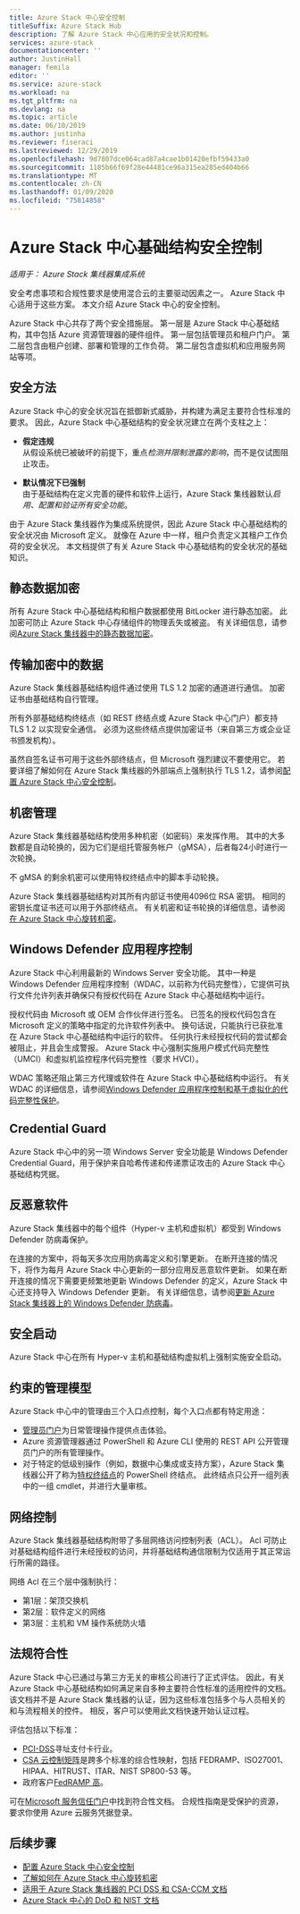 ```yaml
---
title: Azure Stack 中心安全控制
titleSuffix: Azure Stack Hub
description: 了解 Azure Stack 中心应用的安全状况和控制。
services: azure-stack
documentationcenter: ''
author: JustinHall
manager: femila
editor: ''
ms.service: azure-stack
ms.workload: na
ms.tgt_pltfrm: na
ms.devlang: na
ms.topic: article
ms.date: 06/10/2019
ms.author: justinha
ms.reviewer: fiseraci
ms.lastreviewed: 12/29/2019
ms.openlocfilehash: 9d7807dce064cad87a4cae1b01420efbf59433a0
ms.sourcegitcommit: 1185b66f69f28e44481ce96a315ea285ed404b66
ms.translationtype: MT
ms.contentlocale: zh-CN
ms.lasthandoff: 01/09/2020
ms.locfileid: "75814858"
---
```

# <a name="azure-stack-hub-infrastructure-security-controls"></a>Azure Stack 中心基础结构安全控制

*适用于： Azure Stack 集线器集成系统*

安全考虑事项和合规性要求是使用混合云的主要驱动因素之一。 Azure Stack 中心适用于这些方案。 本文介绍 Azure Stack 中心的安全控制。

Azure Stack 中心共存了两个安全措施层。 第一层是 Azure Stack 中心基础结构，其中包括 Azure 资源管理器的硬件组件。 第一层包括管理员和租户门户。 第二层包含由租户创建、部署和管理的工作负荷。 第二层包含虚拟机和应用服务网站等项。

## <a name="security-approach"></a>安全方法

Azure Stack 中心的安全状况旨在抵御新式威胁，并构建为满足主要符合性标准的要求。 因此，Azure Stack 中心基础结构的安全状况建立在两个支柱之上：

- **假定违规**  
    从假设系统已被破坏的前提下，重点*检测并限制泄露的影响*，而不是仅试图阻止攻击。

- **默认情况下已强制**  
    由于基础结构在定义完善的硬件和软件上运行，Azure Stack 集线器默认*启用、配置和验证所有安全功能*。

由于 Azure Stack 集线器作为集成系统提供，因此 Azure Stack 中心基础结构的安全状况由 Microsoft 定义。 就像在 Azure 中一样，租户负责定义其租户工作负荷的安全状况。 本文档提供了有关 Azure Stack 中心基础结构的安全状况的基础知识。

## <a name="data-at-rest-encryption"></a>静态数据加密

所有 Azure Stack 中心基础结构和租户数据都使用 BitLocker 进行静态加密。 此加密可防止 Azure Stack 中心存储组件的物理丢失或被盗。 有关详细信息，请参阅[Azure Stack 集线器中的静态数据加密](azure-stack-security-bitlocker.md)。

## <a name="data-in-transit-encryption"></a>传输加密中的数据

Azure Stack 集线器基础结构组件通过使用 TLS 1.2 加密的通道进行通信。 加密证书由基础结构自行管理。

所有外部基础结构终结点（如 REST 终结点或 Azure Stack 中心门户）都支持 TLS 1.2 以实现安全通信。 必须为这些终结点提供加密证书（来自第三方或企业证书颁发机构）。

虽然自签名证书可用于这些外部终结点，但 Microsoft 强烈建议不要使用它。
若要详细了解如何在 Azure Stack 集线器的外部端点上强制执行 TLS 1.2，请参阅[配置 Azure Stack 中心安全控制](azure-stack-security-configuration.md)。

## <a name="secret-management"></a>机密管理

Azure Stack 集线器基础结构使用多种机密（如密码）来发挥作用。 其中的大多数都是自动轮换的，因为它们是组托管服务帐户（gMSA），后者每24小时进行一次轮换。

不 gMSA 的剩余机密可以使用特权终结点中的脚本手动轮换。

Azure Stack 集线器基础结构对其所有内部证书使用4096位 RSA 密钥。 相同的密钥长度证书还可以用于外部终结点。 有关机密和证书轮换的详细信息，请参阅[在 Azure Stack 中心旋转机密](azure-stack-rotate-secrets.md)。

## <a name="windows-defender-application-control"></a>Windows Defender 应用程序控制

Azure Stack 中心利用最新的 Windows Server 安全功能。 其中一种是 Windows Defender 应用程序控制（WDAC，以前称为代码完整性），它提供可执行文件允许列表并确保只有授权代码在 Azure Stack 中心基础结构中运行。

授权代码由 Microsoft 或 OEM 合作伙伴进行签名。 已签名的授权代码包含在 Microsoft 定义的策略中指定的允许软件列表中。 换句话说，只能执行已获批准在 Azure Stack 中心基础结构中运行的软件。 任何执行未经授权代码的尝试都会被阻止，并且会生成警报。 Azure Stack 中心强制实施用户模式代码完整性（UMCI）和虚拟机监控程序代码完整性（要求 HVCI）。

WDAC 策略还阻止第三方代理或软件在 Azure Stack 中心基础结构中运行。
有关 WDAC 的详细信息，请参阅[Windows Defender 应用程序控制和基于虚拟化的代码完整性保护](https://docs.microsoft.com/windows/security/threat-protection/device-guard/introduction-to-device-guard-virtualization-based-security-and-windows-defender-application-control)。

## <a name="credential-guard"></a>Credential Guard

Azure Stack 中心中的另一项 Windows Server 安全功能是 Windows Defender Credential Guard，用于保护来自哈希传递和传递票证攻击的 Azure Stack 中心基础结构凭据。

## <a name="antimalware"></a>反恶意软件

Azure Stack 集线器中的每个组件（Hyper-v 主机和虚拟机）都受到 Windows Defender 防病毒保护。

在连接的方案中，将每天多次应用防病毒定义和引擎更新。 在断开连接的情况下，将作为每月 Azure Stack 中心更新的一部分应用反恶意软件更新。 如果在断开连接的情况下需要更频繁地更新 Windows Defender 的定义，Azure Stack 中心还支持导入 Windows Defender 更新。 有关详细信息，请参阅[更新 Azure Stack 集线器上的 Windows Defender 防病毒](azure-stack-security-av.md)。

## <a name="secure-boot"></a>安全启动

Azure Stack 中心在所有 Hyper-v 主机和基础结构虚拟机上强制实施安全启动。 

## <a name="constrained-administration-model"></a>约束的管理模型

Azure Stack 中心中的管理由三个入口点控制，每个入口点都有特定用途：

- [管理员门户](azure-stack-manage-portals.md)为日常管理操作提供点击体验。
- Azure 资源管理器通过 PowerShell 和 Azure CLI 使用的 REST API 公开管理员门户的所有管理操作。
- 对于特定的低级别操作（例如，数据中心集成或支持方案），Azure Stack 集线器公开了称为[特权终结点](azure-stack-privileged-endpoint.md)的 PowerShell 终结点。 此终结点只公开一组列表中的一组 cmdlet，并进行大量审核。

## <a name="network-controls"></a>网络控制

Azure Stack 集线器基础结构附带了多层网络访问控制列表（ACL）。 Acl 可防止对基础结构组件进行未经授权的访问，并将基础结构通信限制为仅适用于其正常运行所需的路径。

网络 Acl 在三个层中强制执行：

- 第1层：架顶交换机
- 第2层：软件定义的网络
- 第3层：主机和 VM 操作系统防火墙

## <a name="regulatory-compliance"></a>法规符合性

Azure Stack 中心已通过与第三方无关的审核公司进行了正式评估。 因此，有关 Azure Stack 中心基础结构如何满足来自多种主要符合性标准的适用控件的文档。 该文档并不是 Azure Stack 集线器的认证，因为这些标准包括多个与人员相关的和与流程相关的控件。 相反，客户可以使用此文档快速开始认证过程。

评估包括以下标准：

- [PCI-DSS](https://www.pcisecuritystandards.org/pci_security/)寻址支付卡行业。
- [CSA 云控制矩阵](https://cloudsecurityalliance.org/group/cloud-controls-matrix/#_overview)是跨多个标准的综合性映射，包括 FEDRAMP、ISO27001、HIPAA、HITRUST、ITAR、NIST SP800-53 等。
- 政府客户[FedRAMP 高](https://www.fedramp.gov/fedramp-releases-high-baseline/)。

可在[Microsoft 服务信任门户](https://servicetrust.microsoft.com/ViewPage/Blueprint)中找到符合性文档。 合规性指南是受保护的资源，要求你使用 Azure 云服务凭据登录。

## <a name="next-steps"></a>后续步骤

- [配置 Azure Stack 中心安全控制](azure-stack-security-configuration.md)
- [了解如何在 Azure Stack 中心旋转机密](azure-stack-rotate-secrets.md)
- [适用于 Azure Stack 集线器的 PCI DSS 和 CSA-CCM 文档](https://servicetrust.microsoft.com/ViewPage/TrustDocuments)
- [Azure Stack 中心的 DoD 和 NIST 文档](https://servicetrust.microsoft.com/ViewPage/Blueprint)
